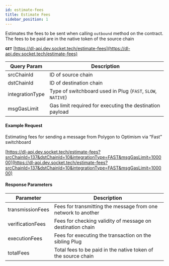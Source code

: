```yaml
---
id: estimate-fees
title: Estimate Fees
sidebar_position: 1
---
```



Estimates the fees to be sent when calling `outbound` method on the contract. The fees to be paid are in the native token of the source chain

**`GET`** [https://dl-api.dev.socket.tech/estimate-fees](https://dl-api.dev.socket.tech/estimate-fees)

| Query Param | Description |
| --- | --- |
| srcChainId | ID of source chain |
| dstChainId | ID of destination chain |
| integrationType | Type of switchboard used in Plug (`FAST`, `SLOW`, `NATIVE`) |
| msgGasLimit | Gas limit required for executing the destination payload |

#### Example Request

Estimating fees for sending a message from Polygon to Optimism via “Fast” switchboard 

[https://dl-api.dev.socket.tech/estimate-fees?srcChainId=137&dstChainId=10&integrationType=FAST&msgGasLimit=100000](https://dl-api.dev.socket.tech/estimate-fees?srcChainId=137&dstChainId=10&integrationType=FAST&msgGasLimit=100000)

#### Response Parameters

| Parameter | Description |
| --- | --- |
| transmissionFees | Fees for transmitting the message from one network to another  |
| verificationFees  | Fees for checking validity of message on destination chain |
| executionFees | Fees for executing the transaction on the sibling Plug |
| totalFees | Total fees to be paid in the native token of the source chain |
